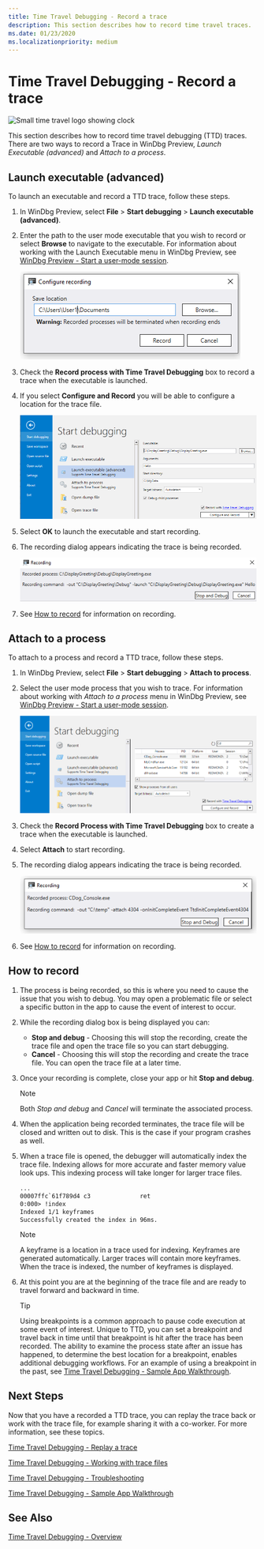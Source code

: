 ```yaml
---
title: Time Travel Debugging - Record a trace 
description: This section describes how to record time travel traces.
ms.date: 01/23/2020
ms.localizationpriority: medium
---
```


#  Time Travel Debugging - Record a trace

![Small time travel logo showing clock](images/ttd-time-travel-debugging-logo.png)

This section describes how to record time travel debugging (TTD) traces. There are two ways to record a Trace in WinDbg Preview, *Launch Executable (advanced)* and *Attach to a process*. 

## Launch executable (advanced)

To launch an executable and record a TTD trace, follow these steps.

1. In WinDbg Preview, select **File** > **Start debugging** > **Launch executable (advanced)**.

2. Enter the path to the user mode executable that you wish to record or select **Browse** to navigate to the executable. For information about working with the Launch Executable menu in WinDbg Preview, see [WinDbg Preview - Start a user-mode session](windbg-user-mode-preview.md).

    ![Screen shot of WinDbg Preview showing start recording checkbox in launch executable (advanced) screen](images/ttd-windbgx-configure-recording.png)

3. Check the **Record process with Time Travel Debugging** box to record a trace when the executable is launched.

4. If you select **Configure and Record** you will be able to configure a location for the trace file.

    ![Screen shot of Configure recording dialog showing a browse button and path listed](images/ttd-start-recording-dialog.png)

5. Select **OK** to launch the executable and start recording.

6. The recording dialog appears indicating the trace is being recorded.

    ![Screenshot that shows the TTD recording popup "Stop and Debug" and "Cancel" buttons.](images/ttd-recording-pop-up-dialog.png)

7. See [How to record](#HOWTORECORD) for information on recording.

## Attach to a process

To attach to a process and record a TTD trace, follow these steps.

1. In WinDbg Preview, select **File** > **Start debugging** > **Attach to process**.

2. Select the user mode process that you wish to trace. For information about working with *Attach to a process* menu in WinDbg Preview, see [WinDbg Preview - Start a user-mode session](windbg-user-mode-preview.md).

    ![Screen shot of WinDbg Preview showing start recording checkbox](images/ttd-start-recording-attach-to-process.png)


3. Check the **Record Process with Time Travel Debugging** box to create a trace when the executable is launched. 

4. Select **Attach** to start recording.

5. The recording dialog appears indicating the trace is being recorded.

    ![TTD recording popup showing stop and debug as well as cancel options](images/ttd-recording-pop-up-attach.png)

6. See [How to record](#HOWTORECORD) for information on recording.

## <span id="HOWTORECORD"></span><span id="howtorecord"></span>How to record

1. The process is being recorded, so this is where you need to cause the issue that you wish to debug. You may open a problematic file or select a specific button in the app to cause the event of interest to occur. 

2. While the recording dialog box is being displayed you can:

    - **Stop and debug** - Choosing this will stop the recording, create the trace file and open the trace file so you can start debugging. 
    - **Cancel** - Choosing this will stop the recording and create the trace file. You can open the trace file at a later time. 

3. Once your recording is complete, close your app or hit **Stop and debug**.

   > [!NOTE]
   > Both *Stop and debug* and *Cancel* will terminate the associated process. 
   >

4. When the application being recorded terminates, the trace file will be closed and written out to disk. This is the case if your program crashes as well.

5. When a trace file is opened, the debugger will automatically index the trace file. Indexing allows for more accurate and faster memory value look ups. This indexing process will take longer for larger trace files.

    ```dbgcmd
    ...
    00007ffc`61f789d4 c3              ret
    0:000> !index
    Indexed 1/1 keyframes
    Successfully created the index in 96ms.
    ```

   > [!NOTE]
   > A keyframe is a location in a trace used for indexing. Keyframes are generated automatically. Larger traces will contain more keyframes. When the trace is indexed, the number of keyframes is displayed.
   >

6. At this point you are at the beginning of the trace file and are ready to travel forward and backward in time.

    > [!TIP]
    > Using breakpoints is a common approach to pause code execution at some event of interest.  Unique to TTD, you can set a breakpoint and travel back in time until that breakpoint is hit after the trace has been recorded. The ability to examine the process state after an issue has happened, to determine the best location for a breakpoint, enables additional debugging workflows. For an example of using a breakpoint in the past, see [Time Travel Debugging - Sample App Walkthrough](time-travel-debugging-walkthrough.md).

## Next Steps

Now that you have a recorded a TTD trace, you can replay the trace back or work with the trace file, for example sharing it with a co-worker. For more information, see these topics.

[Time Travel Debugging - Replay a trace](time-travel-debugging-replay.md)

[Time Travel Debugging - Working with trace files](time-travel-debugging-trace-file-information.md)

[Time Travel Debugging - Troubleshooting](time-travel-debugging-troubleshooting.md)

[Time Travel Debugging - Sample App Walkthrough](time-travel-debugging-walkthrough.md)

## See Also

[Time Travel Debugging - Overview](time-travel-debugging-overview.md)

